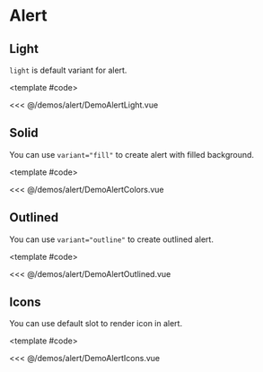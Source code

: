 # Alert

<!-- 👉 Light -->
<Demo>

## Light

`light` is default variant for alert.

<DemoAlertLight />

<template #code>

<<< @/demos/alert/DemoAlertLight.vue

</template>

</Demo>

<!-- 👉 Solid -->
<Demo>

## Solid

You can use `variant="fill"` to create alert with filled background.

<DemoAlertColors />

<template #code>

<<< @/demos/alert/DemoAlertColors.vue

</template>

</Demo>

<!-- 👉 Outlined -->
<Demo>

## Outlined

You can use `variant="outline"` to create outlined alert.

<DemoAlertOutlined />

<template #code>

<<< @/demos/alert/DemoAlertOutlined.vue

</template>

</Demo>

<!-- 👉 Icons -->
<Demo>

## Icons

You can use default slot to render icon in alert.

<DemoAlertIcons />

<template #code>

<<< @/demos/alert/DemoAlertIcons.vue

</template>

</Demo>
